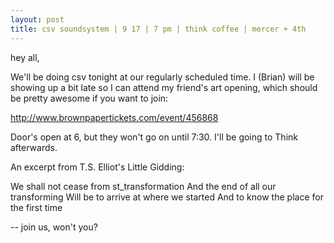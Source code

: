 ```yaml
---
layout: post
title: csv soundsystem | 9 17 | 7 pm | think coffee | mercer + 4th
---
```



hey all,

We'll be doing csv tonight at our regularly scheduled time.  I (Brian) will be showing up a bit late so I can attend my friend's art opening, which should be pretty awesome if you want to join:

http://www.brownpapertickets.com/event/456868

Door's open at 6, but they won't go on until 7:30. I'll be going to Think afterwards.


An excerpt from T.S. Elliot's Little Gidding:


We shall not cease from st_transformation
And the end of all our transforming
Will be to arrive at where we started
And to know the place for the first time

--
join us, won't you?